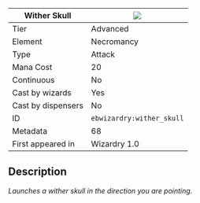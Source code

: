 | Wither Skull |![](https://github.com/Electroblob77/Wizardry/blob/1.12.2/src/main/resources/assets/ebwizardry/textures/spells/wither_skull.png)|
|---|---|
| Tier | Advanced |
| Element | Necromancy |
| Type | Attack |
| Mana Cost | 20 |
| Continuous | No |
| Cast by wizards | Yes |
| Cast by dispensers | No |
| ID | `ebwizardry:wither_skull` |
| Metadata | 68 |
| First appeared in | Wizardry 1.0 |
## Description
_Launches a wither skull in the direction you are pointing._